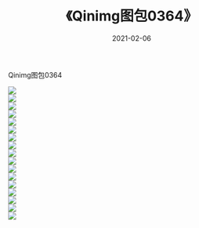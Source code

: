﻿---
layout: post
title:  《Qinimg图包0364》
date:   2021-02-06
img: http://imgx.orgx.ga/Qinimg图包/Qinimg图包0364/000.jpg
categories: [美女, 清纯, 唯美]
---

Qinimg图包0364

 ![](http://imgx.orgx.ga/Qinimg图包/Qinimg图包0364/001.jpg) <br>![](http://imgx.orgx.ga/Qinimg图包/Qinimg图包0364/002.jpg) <br>![](http://imgx.orgx.ga/Qinimg图包/Qinimg图包0364/003.jpg) <br>![](http://imgx.orgx.ga/Qinimg图包/Qinimg图包0364/004.jpg) <br>![](http://imgx.orgx.ga/Qinimg图包/Qinimg图包0364/005.jpg) <br>![](http://imgx.orgx.ga/Qinimg图包/Qinimg图包0364/006.jpg) <br>![](http://imgx.orgx.ga/Qinimg图包/Qinimg图包0364/007.jpg) <br>![](http://imgx.orgx.ga/Qinimg图包/Qinimg图包0364/008.jpg) <br>![](http://imgx.orgx.ga/Qinimg图包/Qinimg图包0364/009.jpg) <br>![](http://imgx.orgx.ga/Qinimg图包/Qinimg图包0364/010.jpg) <br>![](http://imgx.orgx.ga/Qinimg图包/Qinimg图包0364/011.jpg) <br>![](http://imgx.orgx.ga/Qinimg图包/Qinimg图包0364/012.jpg) <br>![](http://imgx.orgx.ga/Qinimg图包/Qinimg图包0364/013.jpg) <br>![](http://imgx.orgx.ga/Qinimg图包/Qinimg图包0364/014.jpg) <br>![](http://imgx.orgx.ga/Qinimg图包/Qinimg图包0364/015.jpg) <br>![](http://imgx.orgx.ga/Qinimg图包/Qinimg图包0364/016.jpg) <br>![](http://imgx.orgx.ga/Qinimg图包/Qinimg图包0364/017.jpg) <br>